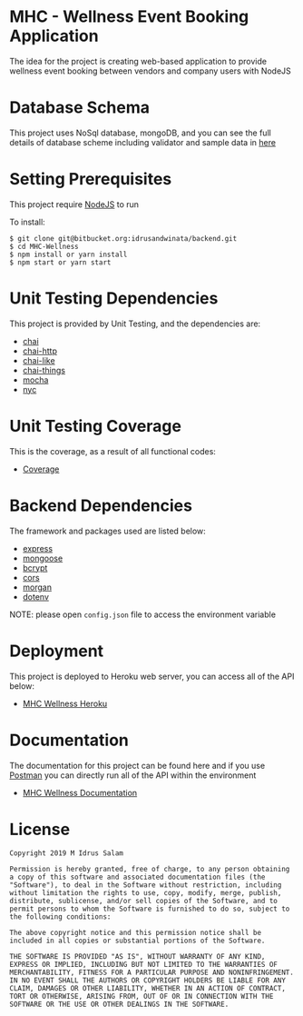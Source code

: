 # MHC - Wellness Event Booking Application

The idea for the project is creating web-based application to provide wellness event booking between vendors and company users with NodeJS

# Database Schema

This project uses NoSql database, mongoDB, and you can see the full details of database scheme including validator and sample data in [here](https://mhc-wellness.herokuapp.com/erd.html)

# Setting Prerequisites

This project require [NodeJS](https://nodejs.org/) to run

To install:

```
$ git clone git@bitbucket.org:idrusandwinata/backend.git
$ cd MHC-Wellness
$ npm install or yarn install
$ npm start or yarn start
```

# Unit Testing Dependencies

This project is provided by Unit Testing, and the dependencies are:

- [chai](https://www.chaijs.com/)
- [chai-http](https://www.chaijs.com/plugins/chai-http/)
- [chai-like](https://www.npmjs.com/package/chai-like)
- [chai-things](https://www.chaijs.com/plugins/chai-things/)
- [mocha](https://mochajs.org/)
- [nyc](https://www.npmjs.com/package/nyc)

# Unit Testing Coverage

This is the coverage, as a result of all functional codes:

- [Coverage](https://reddit-in.herokuapp.com/coverage/)

# Backend Dependencies

The framework and packages used are listed below:

- [express](https://www.express.com/)
- [mongoose](https://mongoosejs.com)
- [bcrypt](https://www.npmjs.com/package/bcrypt)
- [cors](https://www.npmjs.com/package/bcrypt)
- [morgan](https://www.npmjs.com/package/morgan)
- [dotenv](https://www.npmjs.com/package/dotenv)

NOTE: please open `config.json` file to access the environment variable

# Deployment

This project is deployed to Heroku web server, you can access all of the API below:

- [MHC Wellness Heroku](https://mhc-wellness.herokuapp.com)

# Documentation

The documentation for this project can be found here and if you use [Postman](https://www.getpostman.com/) you can directly run all of the API within the environment

- [MHC Wellness Documentation](https://documenter.getpostman.com/view/6658461/S1LsZr4e#3a1a78ed-1537-44f1-8466-9987acdc3967)

# License

```
Copyright 2019 M Idrus Salam

Permission is hereby granted, free of charge, to any person obtaining a copy of this software and associated documentation files (the "Software"), to deal in the Software without restriction, including without limitation the rights to use, copy, modify, merge, publish, distribute, sublicense, and/or sell copies of the Software, and to permit persons to whom the Software is furnished to do so, subject to the following conditions:

The above copyright notice and this permission notice shall be included in all copies or substantial portions of the Software.

THE SOFTWARE IS PROVIDED "AS IS", WITHOUT WARRANTY OF ANY KIND, EXPRESS OR IMPLIED, INCLUDING BUT NOT LIMITED TO THE WARRANTIES OF MERCHANTABILITY, FITNESS FOR A PARTICULAR PURPOSE AND NONINFRINGEMENT. IN NO EVENT SHALL THE AUTHORS OR COPYRIGHT HOLDERS BE LIABLE FOR ANY CLAIM, DAMAGES OR OTHER LIABILITY, WHETHER IN AN ACTION OF CONTRACT, TORT OR OTHERWISE, ARISING FROM, OUT OF OR IN CONNECTION WITH THE SOFTWARE OR THE USE OR OTHER DEALINGS IN THE SOFTWARE.
```
